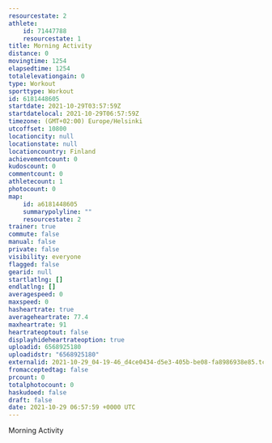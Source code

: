 ```yaml
---
resourcestate: 2
athlete:
    id: 71447788
    resourcestate: 1
title: Morning Activity
distance: 0
movingtime: 1254
elapsedtime: 1254
totalelevationgain: 0
type: Workout
sporttype: Workout
id: 6181448605
startdate: 2021-10-29T03:57:59Z
startdatelocal: 2021-10-29T06:57:59Z
timezone: (GMT+02:00) Europe/Helsinki
utcoffset: 10800
locationcity: null
locationstate: null
locationcountry: Finland
achievementcount: 0
kudoscount: 0
commentcount: 0
athletecount: 1
photocount: 0
map:
    id: a6181448605
    summarypolyline: ""
    resourcestate: 2
trainer: true
commute: false
manual: false
private: false
visibility: everyone
flagged: false
gearid: null
startlatlng: []
endlatlng: []
averagespeed: 0
maxspeed: 0
hasheartrate: true
averageheartrate: 77.4
maxheartrate: 91
heartrateoptout: false
displayhideheartrateoption: true
uploadid: 6568925180
uploadidstr: "6568925180"
externalid: 2021-10-29_04-19-46_d4ce0434-d5e3-405b-be08-fa8986938e85.tcx
fromacceptedtag: false
prcount: 0
totalphotocount: 0
haskudoed: false
draft: false
date: 2021-10-29 06:57:59 +0000 UTC
---
```

Morning Activity